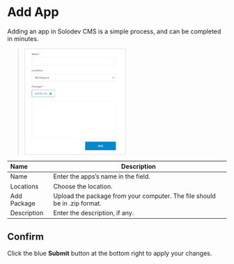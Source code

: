 # Add App

Adding an app in Solodev CMS is a simple process, and can be completed in minutes.

><img src="../../../../images/apps2.jpg" alt="apps2" style="width: 50%; display: block"></a>


**Name** | **Description** 
:--- | ---
Name | Enter the apps’s name in the field.
Locations | Choose the location.
Add Package | Upload the package from your computer. The file should be in .zip format.
Description | Enter the description, if any.

## Confirm

Click the blue **Submit** button at the bottom right to apply your changes.
